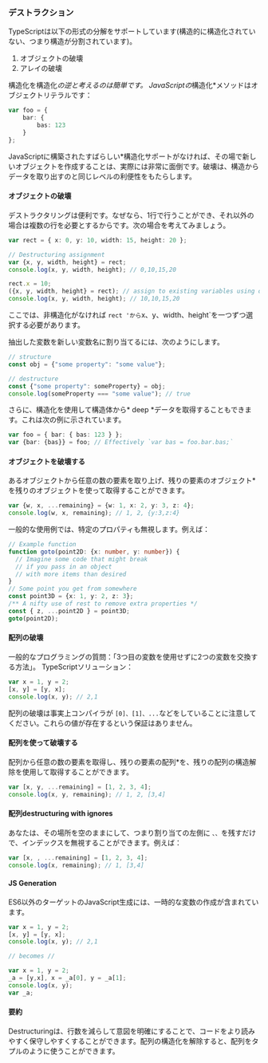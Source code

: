 ### デストラクション

TypeScriptは以下の形式の分解をサポートしています(構造的に構造化されていない、つまり構造が分割されています)。

1. オブジェクトの破壊
1. アレイの破壊

構造化を構造化*の逆と考えるのは簡単です。 JavaScriptの*構造化*メソッドはオブジェクトリテラルです：

```ts
var foo = {
    bar: {
        bas: 123
    }
};
```
JavaScriptに構築されたすばらしい*構造化サポートがなければ、その場で新しいオブジェクトを作成することは、実際には非常に面倒です。破壊は、構造からデータを取り出すのと同じレベルの利便性をもたらします。

#### オブジェクトの破壊
デストラクタリングは便利です。なぜなら、1行で行うことができ、それ以外の場合は複数の行を必要とするからです。次の場合を考えてみましょう。

```ts
var rect = { x: 0, y: 10, width: 15, height: 20 };

// Destructuring assignment
var {x, y, width, height} = rect;
console.log(x, y, width, height); // 0,10,15,20

rect.x = 10;
({x, y, width, height} = rect); // assign to existing variables using outer parentheses
console.log(x, y, width, height); // 10,10,15,20
```
ここでは、非構造化がなければ `rect 'から`x、y、width、height`を一つずつ選択する必要があります。

抽出した変数を新しい変数名に割り当てるには、次のようにします。

```ts
// structure
const obj = {"some property": "some value"};

// destructure
const {"some property": someProperty} = obj;
console.log(someProperty === "some value"); // true
```

さらに、構造化を使用して構造体から* deep *データを取得することもできます。これは次の例に示されています。

```ts
var foo = { bar: { bas: 123 } };
var {bar: {bas}} = foo; // Effectively `var bas = foo.bar.bas;`
```

#### オブジェクトを破壊する
あるオブジェクトから任意の数の要素を取り上げ、残りの要素のオブジェクト*を残りのオブジェクトを使って取得することができます。

```ts
var {w, x, ...remaining} = {w: 1, x: 2, y: 3, z: 4};
console.log(w, x, remaining); // 1, 2, {y:3,z:4}
```
一般的な使用例では、特定のプロパティも無視します。例えば：
```ts
// Example function
function goto(point2D: {x: number, y: number}) {
  // Imagine some code that might break
  // if you pass in an object
  // with more items than desired
}
// Some point you get from somewhere
const point3D = {x: 1, y: 2, z: 3};
/** A nifty use of rest to remove extra properties */
const { z, ...point2D } = point3D;
goto(point2D);
```

#### 配列の破壊
一般的なプログラミングの質問：「3つ目の変数を使用せずに2つの変数を交換する方法」。 TypeScriptソリューション：

```ts
var x = 1, y = 2;
[x, y] = [y, x];
console.log(x, y); // 2,1
```
配列の破壊は事実上コンパイラが `[0]、[1]、...`などをしていることに注意してください。これらの値が存在するという保証はありません。

#### 配列を使って破壊する
配列から任意の数の要素を取得し、残りの要素の配列*を、残りの配列の構造解除を使用して取得することができます。

```ts
var [x, y, ...remaining] = [1, 2, 3, 4];
console.log(x, y, remaining); // 1, 2, [3,4]
```

#### 配列destructuring with ignores
あなたは、その場所を空のままにして、つまり割り当ての左側に `、、`を残すだけで、インデックスを無視することができます。例えば：
```ts
var [x, , ...remaining] = [1, 2, 3, 4];
console.log(x, remaining); // 1, [3,4]
```

#### JS Generation
ES6以外のターゲットのJavaScript生成には、一時的な変数の作成が含まれています。

```ts
var x = 1, y = 2;
[x, y] = [y, x];
console.log(x, y); // 2,1

// becomes //

var x = 1, y = 2;
_a = [y,x], x = _a[0], y = _a[1];
console.log(x, y);
var _a;
```

#### 要約
Destructuringは、行数を減らして意図を明確にすることで、コードをより読みやすく保守しやすくすることができます。配列の構造化を解除すると、配列をタプルのように使うことができます。
